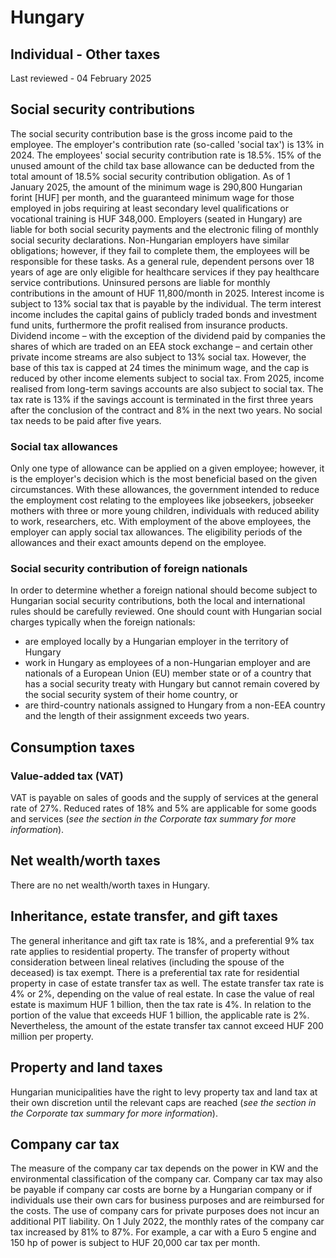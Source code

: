 # Hungary
## Individual - Other taxes
Last reviewed - 04 February 2025
## Social security contributions
The social security contribution base is the gross income paid to the employee. The employer's contribution rate (so-called 'social tax') is 13% in 2024. The employees' social security contribution rate is 18.5%. 15% of the unused amount of the child tax base allowance can be deducted from the total amount of 18.5% social security contribution obligation.
As of 1 January 2025, the amount of the minimum wage is 290,800 Hungarian forint [HUF] per month, and the guaranteed minimum wage for those employed in jobs requiring at least secondary level qualifications or vocational training is HUF 348,000. Employers (seated in Hungary) are liable for both social security payments and the electronic filing of monthly social security declarations. Non-Hungarian employers have similar obligations; however, if they fail to complete them, the employees will be responsible for these tasks.
As a general rule, dependent persons over 18 years of age are only eligible for healthcare services if they pay healthcare service contributions. Uninsured persons are liable for monthly contributions in the amount of HUF 11,800/month in 2025.
Interest income is subject to 13% social tax that is payable by the individual. The term interest income includes the capital gains of publicly traded bonds and investment fund units, furthermore the profit realised from insurance products.
Dividend income – with the exception of the dividend paid by companies the shares of which are traded on an EEA stock exchange – and certain other private income streams are also subject to 13% social tax. However, the base of this tax is capped at 24 times the minimum wage, and the cap is reduced by other income elements subject to social tax.
From 2025, income realised from long-term savings accounts are also subject to social tax. The tax rate is 13% if the savings account is terminated in the first three years after the conclusion of the contract and 8% in the next two years. No social tax needs to be paid after five years.
### Social tax allowances
Only one type of allowance can be applied on a given employee; however, it is the employer's decision which is the most beneficial based on the given circumstances.
With these allowances, the government intended to reduce the employment cost relating to the employees like jobseekers, jobseeker mothers with three or more young children, individuals with reduced ability to work, researchers, etc.
With employment of the above employees, the employer can apply social tax allowances. The eligibility periods of the allowances and their exact amounts depend on the employee.
### Social security contribution of foreign nationals
In order to determine whether a foreign national should become subject to Hungarian social security contributions, both the local and international rules should be carefully reviewed. One should count with Hungarian social charges typically when the foreign nationals:
  * are employed locally by a Hungarian employer in the territory of Hungary
  * work in Hungary as employees of a non-Hungarian employer and are nationals of a European Union (EU) member state or of a country that has a social security treaty with Hungary but cannot remain covered by the social security system of their home country, or
  * are third-country nationals assigned to Hungary from a non-EEA country and the length of their assignment exceeds two years.


## Consumption taxes
### Value-added tax (VAT)
VAT is payable on sales of goods and the supply of services at the general rate of 27%. Reduced rates of 18% and 5% are applicable for some goods and services (_see the section in the Corporate tax summary for more information_).
## Net wealth/worth taxes
There are no net wealth/worth taxes in Hungary.
## Inheritance, estate transfer, and gift taxes
The general inheritance and gift tax rate is 18%, and a preferential 9% tax rate applies to residential property. The transfer of property without consideration between lineal relatives (including the spouse of the deceased) is tax exempt. There is a preferential tax rate for residential property in case of estate transfer tax as well. The estate transfer tax rate is 4% or 2%, depending on the value of real estate. In case the value of real estate is maximum HUF 1 billion, then the tax rate is 4%. In relation to the portion of the value that exceeds HUF 1 billion, the applicable rate is 2%. Nevertheless, the amount of the estate transfer tax cannot exceed HUF 200 million per property.
## Property and land taxes
Hungarian municipalities have the right to levy property tax and land tax at their own discretion until the relevant caps are reached (_see the section in the Corporate tax summary for more information_).
## Company car tax
The measure of the company car tax depends on the power in KW and the environmental classification of the company car.
Company car tax may also be payable if company car costs are borne by a Hungarian company or if individuals use their own cars for business purposes and are reimbursed for the costs.
The use of company cars for private purposes does not incur an additional PIT liability.
On 1 July 2022, the monthly rates of the company car tax increased by 81% to 87%. For example, a car with a Euro 5 engine and 150 hp of power is subject to HUF 20,000 car tax per month.
